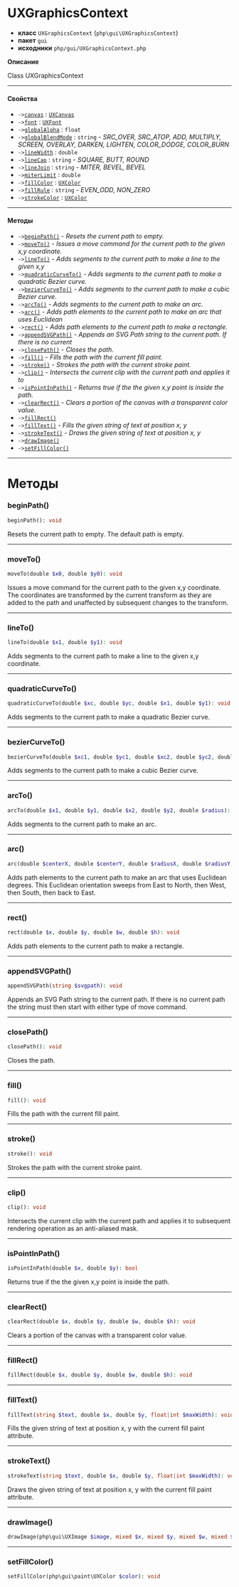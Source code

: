 # UXGraphicsContext

- **класс** `UXGraphicsContext` (`php\gui\UXGraphicsContext`)
- **пакет** `gui`
- **исходники** `php/gui/UXGraphicsContext.php`

**Описание**

Class UXGraphicsContext

---

#### Свойства

- `->`[`canvas`](#prop-canvas) : [`UXCanvas`](https://github.com/jphp-compiler/jphp/blob/master/exts/jphp-gui-ext/api-docs/classes/php/gui/UXCanvas.ru.md)
- `->`[`font`](#prop-font) : [`UXFont`](https://github.com/jphp-compiler/jphp/blob/master/exts/jphp-gui-ext/api-docs/classes/php/gui/text/UXFont.ru.md)
- `->`[`globalAlpha`](#prop-globalalpha) : `float`
- `->`[`globalBlendMode`](#prop-globalblendmode) : `string` - _SRC_OVER, SRC_ATOP, ADD, MULTIPLY, SCREEN, OVERLAY, DARKEN, LIGHTEN, COLOR_DODGE, COLOR_BURN_
- `->`[`lineWidth`](#prop-linewidth) : `double`
- `->`[`lineCap`](#prop-linecap) : `string` - _SQUARE, BUTT, ROUND_
- `->`[`lineJoin`](#prop-linejoin) : `string` - _MITER, BEVEL, BEVEL_
- `->`[`miterLimit`](#prop-miterlimit) : `double`
- `->`[`fillColor`](#prop-fillcolor) : [`UXColor`](https://github.com/jphp-compiler/jphp/blob/master/exts/jphp-gui-ext/api-docs/classes/php/gui/paint/UXColor.ru.md)
- `->`[`fillRule`](#prop-fillrule) : `string` - _EVEN_ODD, NON_ZERO_
- `->`[`strokeColor`](#prop-strokecolor) : [`UXColor`](https://github.com/jphp-compiler/jphp/blob/master/exts/jphp-gui-ext/api-docs/classes/php/gui/paint/UXColor.ru.md)

---

#### Методы

- `->`[`beginPath()`](#method-beginpath) - _Resets the current path to empty._
- `->`[`moveTo()`](#method-moveto) - _Issues a move command for the current path to the given x,y coordinate._
- `->`[`lineTo()`](#method-lineto) - _Adds segments to the current path to make a line to the given x,y_
- `->`[`quadraticCurveTo()`](#method-quadraticcurveto) - _Adds segments to the current path to make a quadratic Bezier curve._
- `->`[`bezierCurveTo()`](#method-beziercurveto) - _Adds segments to the current path to make a cubic Bezier curve._
- `->`[`arcTo()`](#method-arcto) - _Adds segments to the current path to make an arc._
- `->`[`arc()`](#method-arc) - _Adds path elements to the current path to make an arc that uses Euclidean_
- `->`[`rect()`](#method-rect) - _Adds path elements to the current path to make a rectangle._
- `->`[`appendSVGPath()`](#method-appendsvgpath) - _Appends an SVG Path string to the current path. If there is no current_
- `->`[`closePath()`](#method-closepath) - _Closes the path._
- `->`[`fill()`](#method-fill) - _Fills the path with the current fill paint._
- `->`[`stroke()`](#method-stroke) - _Strokes the path with the current stroke paint._
- `->`[`clip()`](#method-clip) - _Intersects the current clip with the current path and applies it to_
- `->`[`isPointInPath()`](#method-ispointinpath) - _Returns true if the the given x,y point is inside the path._
- `->`[`clearRect()`](#method-clearrect) - _Clears a portion of the canvas with a transparent color value._
- `->`[`fillRect()`](#method-fillrect)
- `->`[`fillText()`](#method-filltext) - _Fills the given string of text at position x, y_
- `->`[`strokeText()`](#method-stroketext) - _Draws the given string of text at position x, y_
- `->`[`drawImage()`](#method-drawimage)
- `->`[`setFillColor()`](#method-setfillcolor)

---
# Методы

<a name="method-beginpath"></a>

### beginPath()
```php
beginPath(): void
```
Resets the current path to empty.
The default path is empty.

---

<a name="method-moveto"></a>

### moveTo()
```php
moveTo(double $x0, double $y0): void
```
Issues a move command for the current path to the given x,y coordinate.
The coordinates are transformed by the current transform as they are
added to the path and unaffected by subsequent changes to the transform.

---

<a name="method-lineto"></a>

### lineTo()
```php
lineTo(double $x1, double $y1): void
```
Adds segments to the current path to make a line to the given x,y
coordinate.

---

<a name="method-quadraticcurveto"></a>

### quadraticCurveTo()
```php
quadraticCurveTo(double $xc, double $yc, double $x1, double $y1): void
```
Adds segments to the current path to make a quadratic Bezier curve.

---

<a name="method-beziercurveto"></a>

### bezierCurveTo()
```php
bezierCurveTo(double $xc1, double $yc1, double $xc2, double $yc2, double $x1, double $y1): void
```
Adds segments to the current path to make a cubic Bezier curve.

---

<a name="method-arcto"></a>

### arcTo()
```php
arcTo(double $x1, double $y1, double $x2, double $y2, double $radius): void
```
Adds segments to the current path to make an arc.

---

<a name="method-arc"></a>

### arc()
```php
arc(double $centerX, double $centerY, double $radiusX, double $radiusY, double $startAngle, double $length): void
```
Adds path elements to the current path to make an arc that uses Euclidean
degrees. This Euclidean orientation sweeps from East to North, then West,
then South, then back to East.

---

<a name="method-rect"></a>

### rect()
```php
rect(double $x, double $y, double $w, double $h): void
```
Adds path elements to the current path to make a rectangle.

---

<a name="method-appendsvgpath"></a>

### appendSVGPath()
```php
appendSVGPath(string $svgpath): void
```
Appends an SVG Path string to the current path. If there is no current
path the string must then start with either type of move command.

---

<a name="method-closepath"></a>

### closePath()
```php
closePath(): void
```
Closes the path.

---

<a name="method-fill"></a>

### fill()
```php
fill(): void
```
Fills the path with the current fill paint.

---

<a name="method-stroke"></a>

### stroke()
```php
stroke(): void
```
Strokes the path with the current stroke paint.

---

<a name="method-clip"></a>

### clip()
```php
clip(): void
```
Intersects the current clip with the current path and applies it to
subsequent rendering operation as an anti-aliased mask.

---

<a name="method-ispointinpath"></a>

### isPointInPath()
```php
isPointInPath(double $x, double $y): bool
```
Returns true if the the given x,y point is inside the path.

---

<a name="method-clearrect"></a>

### clearRect()
```php
clearRect(double $x, double $y, double $w, double $h): void
```
Clears a portion of the canvas with a transparent color value.

---

<a name="method-fillrect"></a>

### fillRect()
```php
fillRect(double $x, double $y, double $w, double $h): void
```

---

<a name="method-filltext"></a>

### fillText()
```php
fillText(string $text, double $x, double $y, float|int $maxWidth): void
```
Fills the given string of text at position x, y
with the current fill paint attribute.

---

<a name="method-stroketext"></a>

### strokeText()
```php
strokeText(string $text, double $x, double $y, float|int $maxWidth): void
```
Draws the given string of text at position x, y
with the current fill paint attribute.

---

<a name="method-drawimage"></a>

### drawImage()
```php
drawImage(php\gui\UXImage $image, mixed $x, mixed $y, mixed $w, mixed $h, mixed $dx, mixed $dy, mixed $dw, mixed $dh): void
```

---

<a name="method-setfillcolor"></a>

### setFillColor()
```php
setFillColor(php\gui\paint\UXColor $color): void
```